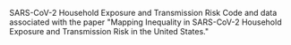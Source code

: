 SARS-CoV-2 Household Exposure and Transmission Risk
Code and data associated with the paper "Mapping Inequality in SARS-CoV-2 Household Exposure and Transmission Risk in the United States."

